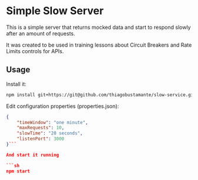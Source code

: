 # Simple Slow Server

This is a simple server that returns mocked data and start to respond slowly after an amount of requests.

It was created to be used in training lessons about Circuit Breakers and Rate Limits controls for APIs.

## Usage

Install it:

```sh
npm install git+https://git@github.com/thiagobustamante/slow-service.git
```

Edit configuration properties (properties.json):

```json
{
    "timeWindow": "one minute",
    "maxRequests": 10,
    "slowTime": "20 seconds",
    "listenPort": 3000
}```

And start it running

```sh
npm start
```


